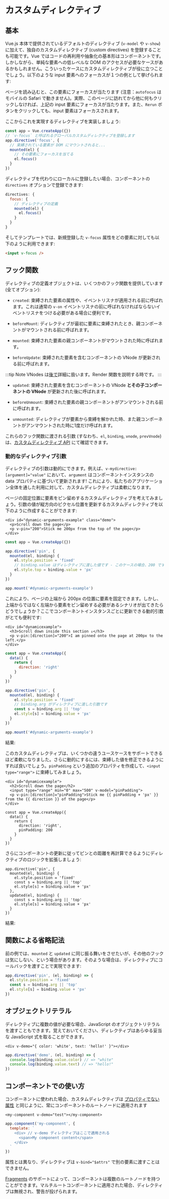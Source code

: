 # カスタムディレクティブ

## 基本

Vue.js 本体で提供されているデフォルトのディレクティブ (`v-model` や `v-show`) に加えて、独自のカスタムディレクティブ (custom directives) を登録することも可能です。Vue ではコードの再利用や抽象化の基本形はコンポーネントです。しかしながら、単純な要素への低レベルな DOM のアクセスが必要なケースがあるかもしれません。こういったケースにカスタムディレクティブが役に立つことでしょう。以下のような input 要素へのフォーカスが１つの例として挙げられます:

<common-codepen-snippet title="Custom directives: basic example" slug="JjdxaJW" :preview="false" />

ページを読み込むと、この要素にフォーカスが当たります (注意：`autofocus` はモバイルの Safari で動きません)。実際、このページに訪れてから他に何もクリックしなければ、上記の input 要素にフォーカスが当たります。また、`Rerun` ボタンをクリックしても、input 要素はフォーカスされます。

ここからこれを実現するディレクティブを実装しましょう:

```js
const app = Vue.createApp({})
// `v-focus` と呼ばれるグローバルカスタムディレクティブを登録します
app.directive('focus', {
  // 束縛されている要素が DOM にマウントされると...
  mounted(el) {
    // その要素にフォーカスを当てる
    el.focus()
  }
})
```

ディレクティブを代わりにローカルに登録したい場合、コンポーネントの `directives` オプションで登録できます:

```js
directives: {
  focus: {
    // ディレクティブの定義
    mounted(el) {
      el.focus()
    }
  }
}
```

そしてテンプレートでは、新規登録した `v-focus` 属性をどの要素に対しても以下のように利用できます:

```html
<input v-focus />
```

## フック関数

ディレクティブの定義オブジェクトは、いくつかのフック関数を提供しています (全てオプション):

- `created`: 束縛された要素の属性や、イベントリスナが適用される前に呼ばれます。これは通常の `v-on` イベントリスナの前に呼ばれなければならないイベントリスナをつける必要がある場合に便利です。

- `beforeMount`: ディレクティブが最初に要素に束縛されたとき、親コンポーネントがマウントされる前に呼ばれます。

- `mounted`: 束縛された要素の親コンポーネントがマウントされた時に呼ばれます。

- `beforeUpdate`: 束縛された要素を含むコンポーネントの VNode が更新される前に呼ばれます。

:::tip Note
VNodes は[後で](render-function.html#the-virtual-dom-tree)詳細に扱います。Render 関数を説明する時です。
:::

- `updated`: 束縛された要素を含むコンポーネントの VNode **とその子コンポーネントの VNode** が更新された後に呼ばれます。

- `beforeUnmount`: 束縛された要素の親コンポーネントがアンマウントされる前に呼ばれます。

- `unmounted`: ディレクティブが要素から束縛を解かれた時、また親コンポーネントがアンマウントされた時に1度だけ呼ばれます。

これらのフック関数に渡される引数 (すなわち、`el`, `binding`, `vnode`, `prevVnode`) は、[カスタムディレクティブ API](../api/application-api.html#directive) にて確認できます。

### 動的なディレクティブ引数

ディレクティブの引数は動的にできます。例えば、`v-mydirective:[argument]="value"` において、`argument` はコンポーネントインスタンスの data プロパティに基づいて更新されます! これにより、私たちのアプリケーション全体を通した利用に対して、カスタムディレクティブは柔軟になります。

ページの固定位置に要素をピン留めするカスタムディレクティブを考えてみましょう。引数の値が縦方向のピクセル位置を更新するカスタムディレクティブを以下のように作成することができます:

```vue-html
<div id="dynamic-arguments-example" class="demo">
  <p>Scroll down the page</p>
  <p v-pin="200">Stick me 200px from the top of the page</p>
</div>
```

```js
const app = Vue.createApp({})

app.directive('pin', {
  mounted(el, binding) {
    el.style.position = 'fixed'
    // binding.value はディレクティブに渡した値です - このケースの場合、200 です
    el.style.top = binding.value + 'px'
  }
})

app.mount('#dynamic-arguments-example')
```

これにより、ページの上端から 200px の位置に要素を固定できます。しかし、上端からではなく左端から要素をピン留めする必要があるシナリオが出てきたらどうでしょうか？ここでコンポーネントインスタンスごとに更新できる動的引数がとても便利です:

```vue-html
<div id="dynamicexample">
  <h3>Scroll down inside this section ↓</h3>
  <p v-pin:[direction]="200">I am pinned onto the page at 200px to the left.</p>
</div>
```

```js
const app = Vue.createApp({
  data() {
    return {
      direction: 'right'
    }
  }
})

app.directive('pin', {
  mounted(el, binding) {
    el.style.position = 'fixed'
    // binding.arg がディレクティブに渡した引数です
    const s = binding.arg || 'top'
    el.style[s] = binding.value + 'px'
  }
})

app.mount('#dynamic-arguments-example')
```

結果:

<common-codepen-snippet title="Custom directives: dynamic arguments" slug="YzXgGmv" :preview="false" />

このカスタムディレクティブは、いくつかの違うユースケースをサポートできるほど柔軟になりました。さらに動的にするには、束縛した値を修正できるようにすれば良いでしょう。`pinPadding` という追加のプロパティを作成して、`<input type="range">` に束縛してみましょう。

```vue-html{4}
<div id="dynamicexample">
  <h2>Scroll down the page</h2>
  <input type="range" min="0" max="500" v-model="pinPadding">
  <p v-pin:[direction]="pinPadding">Stick me {{ pinPadding + 'px' }} from the {{ direction }} of the page</p>
</div>
```

```js{5}
const app = Vue.createApp({
  data() {
    return {
      direction: 'right',
      pinPadding: 200
    }
  }
})
```

さらにコンポーネントの更新に従ってピンとの距離を再計算できるようにディレクティブのロジックを拡張しましょう:

```js{7-10}
app.directive('pin', {
  mounted(el, binding) {
    el.style.position = 'fixed'
    const s = binding.arg || 'top'
    el.style[s] = binding.value + 'px'
  },
  updated(el, binding) {
    const s = binding.arg || 'top'
    el.style[s] = binding.value + 'px'
  }
})
```

結果:

<common-codepen-snippet title="Custom directives: dynamic arguments + dynamic binding" slug="rNOaZpj" :preview="false" />

## 関数による省略記法

前の例では、`mounted` と `updated` に同じ振る舞いをさせたいが、その他のフックは気にしない、という場合があります。そのような場合は、ディレクティブにコールバックを渡すことで実現できます:

```js
app.directive('pin', (el, binding) => {
  el.style.position = 'fixed'
  const s = binding.arg || 'top'
  el.style[s] = binding.value + 'px'
})
```

## オブジェクトリテラル

ディレクティブに複数の値が必要な場合、JavaScript のオブジェクトリテラルを渡すこともできます。覚えておいてください、ディレクティブはあらゆる妥当な JavaScript 式を取ることができます。

```vue-html
<div v-demo="{ color: 'white', text: 'hello!' }"></div>
```

```js
app.directive('demo', (el, binding) => {
  console.log(binding.value.color) // => "white"
  console.log(binding.value.text) // => "hello!"
})
```

## コンポーネントでの使い方

コンポーネントに使われた場合、カスタムディレクティブは [プロパティでない属性](component-attrs.html) と同じように、常にコンポーネントのルートノードに適用されます

```vue-html
<my-component v-demo="test"></my-component>
```

```js
app.component('my-component', {
  template: `
    <div> // v-demo ディレクティブはここで適用される
      <span>My component content</span>
    </div>
  `
})
```

属性とは異なり、ディレクティブは `v-bind="$attrs"` で別の要素に渡すことはできません。

[Fragments](/guide/migration/fragments.html#overview) のサポートによって、コンポーネントは複数のルートノードを持つことができます。マルチルートコンポーネントに適用された場合、ディレクティブは無視され、警告が投げられます。
